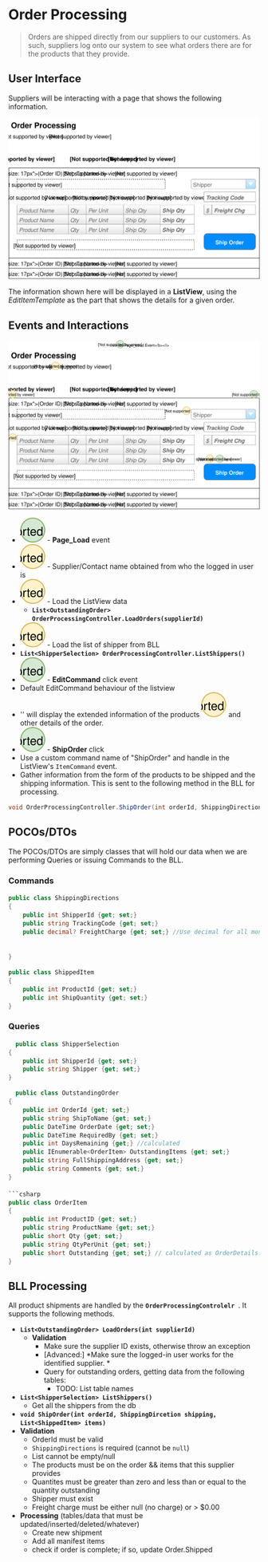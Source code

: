 # Order Processing

> Orders are shipped directly from our suppliers to our customers. As such, suppliers log onto our system to see what orders there are for the products that they provide.

## User Interface

Suppliers will be interacting with a page that shows the following information.

![Mockup](./Shipping-Orders.svg)

The information shown here will be displayed in a **ListView**, using the *EditItemTemplate* as the part that shows the details for a given order.

## Events and Interactions

![Plan](Shipping_Orders_Updated.svg)

- ![](1.svg) - **Page_Load** event
 - ![](A.svg) - Supplier/Contact name obtained from who the logged in user is
 - ![](B.svg) - Load the ListView data
    - **`List<OutstandingOrder>
    OrderProcessingController.LoadOrders(supplierId)
    `**
 - ![](C.svg) - Load the list of shipper from BLL
  - **`List<ShipperSelection>
  OrderProcessingController.ListShippers()`**
- ![](2.svg) - **EditCommand** click event
 - Default EditCommand behaviour of the listview
 - '<EditItemTemplate>' will display the extended information of the products ![](D.svg) and other details of the order.
- ![](3.svg) - **ShipOrder** click
 - Use a custom command name of "ShipOrder" and handle in the ListView's `ItemCommand` event.
 - Gather information from the form of the products to be shipped and the shipping information. This is sent to the following method in the BLL for processing.
 ```csharp
void OrderProcessingController.ShipOrder(int orderId, ShippingDirections shipping, List<ShippedItem> items)
 ```
 
## POCOs/DTOs

The POCOs/DTOs are simply classes that will hold our data when we are performing Queries or issuing Commands to the BLL.

### Commands

```csharp
public class ShippingDirections
{
    public int ShipperId {get; set;}
    public string TrackingCode {get; set;}
    public decimal? FreightCharge {get; set;} //Use decimal for all monetary values in c#


}
```

```csharp
public class ShippedItem
{
    public int ProductId {get; set;}
    public int ShipQuantity {get; set;}
}
```

### Queries

```csharp
  public class ShipperSelection
{
    public int ShipperId {get; set;}
    public string Shipper {get; set;}
}

```
```csharp
  public class OutstandingOrder
{
    public int OrderId {get; set;}
    public string ShipToName {get; set;}
    public DateTime OrderDate {get; set;}
    public DateTime RequiredBy {get; set;}
    public int DaysRemaining {get;} //calculated
    public IEnumerable<OrderItem> OutstandingItems {get; set;}
    public string FullShippingAddress {get; set;}
    public string Comments {get; set;}
}

```csharp
public class OrderItem 
{
    public int ProductID {get; set;}
    public string ProductName {get; set;}
    public short Qty {get; set;}
    public string QtyPerUnit {get; set;}
    public short Outstanding {get; set;} // calculated as OrderDetails.Quantity - Sum  (shipped quantity)
}

```
## BLL Processing

All product shipments are handled by the **`OrderProcessingControlelr `**. It supports the following methods.

- **`List<OutstandingOrder> LoadOrders(int supplierId)`**
  - **Validation**
    - Make sure the supplier ID exists, otherwise throw an exception
    - [Advanced:] *Make sure the logged-in user works for the identified supplier. * 
    - Query for outstanding orders, getting data from the following tables: 
      - TODO: List table names
- **`List<ShipperSelection> ListShippers()`**
  - Get all the shippers from the db
- **`void ShipOrder(int orderId, ShippingDircetion shipping, List<ShippedItem> items) `**
- **Validation**
  - OrderId must be valid
  - `ShippingDirections` is required (cannot be `null`)
  - List<ShippedItem> cannot be empty/null
  - The products must be on the order && items that this supplier provides 
  - Quantites must be greater than zero and less than or equal to the quantity outstanding
  - Shipper must exist 
  - Freight charge must be either null (no charge) or > $0.00
- **Processing** (tables/data that must be updated/inserted/deleted/whatever)
  - Create new shipment
  - Add all manifest items
  - check if order is complete; if so, update Order.Shipped